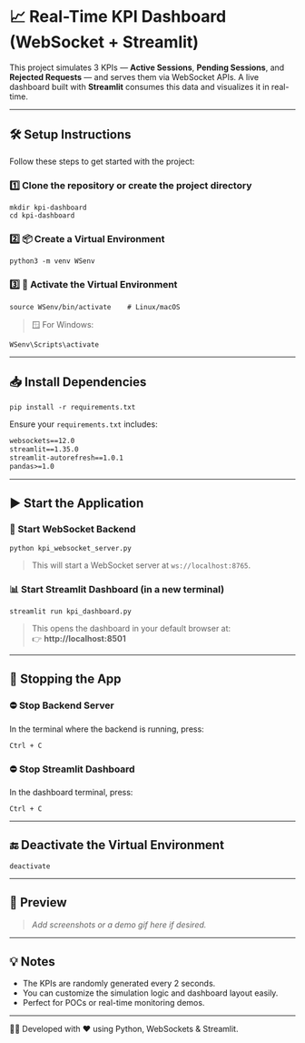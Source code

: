 
# 📈 Real-Time KPI Dashboard (WebSocket + Streamlit)

This project simulates 3 KPIs — **Active Sessions**, **Pending Sessions**, and **Rejected Requests** — and serves them via WebSocket APIs. A live dashboard built with **Streamlit** consumes this data and visualizes it in real-time.

---

## 🛠️ Setup Instructions

Follow these steps to get started with the project:

### 1️⃣ Clone the repository or create the project directory

```shell
mkdir kpi-dashboard
cd kpi-dashboard
```

### 2️⃣ 📦 Create a Virtual Environment

```shell
python3 -m venv WSenv
```

### 3️⃣ 🚀 Activate the Virtual Environment

```shell
source WSenv/bin/activate    # Linux/macOS
```

> 🪟 For Windows:
```shell
WSenv\Scripts\activate
```

---

## 📥 Install Dependencies

```shell
pip install -r requirements.txt
```

Ensure your `requirements.txt` includes:

```txt
websockets==12.0
streamlit==1.35.0
streamlit-autorefresh==1.0.1
pandas>=1.0
```

---

## ▶️ Start the Application

### 🔁 Start WebSocket Backend

```shell
python kpi_websocket_server.py
```

> This will start a WebSocket server at `ws://localhost:8765`.

### 📊 Start Streamlit Dashboard (in a new terminal)

```shell
streamlit run kpi_dashboard.py
```

> This opens the dashboard in your default browser at:  
👉 **http://localhost:8501**

---

## 🛑 Stopping the App

### ⛔ Stop Backend Server

In the terminal where the backend is running, press:

```
Ctrl + C
```

### ⛔ Stop Streamlit Dashboard

In the dashboard terminal, press:

```
Ctrl + C
```

---

## 🔚 Deactivate the Virtual Environment

```shell
deactivate
```

---

## 📸 Preview

> _Add screenshots or a demo gif here if desired._

---

## 💡 Notes

- The KPIs are randomly generated every 2 seconds.
- You can customize the simulation logic and dashboard layout easily.
- Perfect for POCs or real-time monitoring demos.

---

🧑‍💻 Developed with ❤️ using Python, WebSockets & Streamlit.
